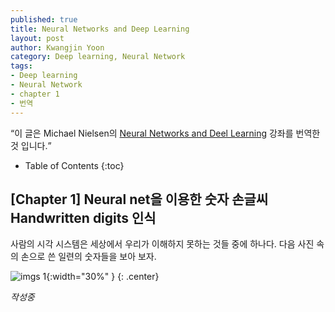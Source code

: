 ```yaml
---
published: true
title: Neural Networks and Deep Learning
layout: post
author: Kwangjin Yoon 
category: Deep learning, Neural Network
tags: 
- Deep learning 
- Neural Network
- chapter 1
- 번역
---
```


<q>이 글은 Michael Nielsen의 [Neural Networks and Deel Learning](http://neuralnetworksanddeeplearning.com/chap1.html) 강좌를 번역한 것 입니다.</q>

* Table of Contents
{:toc}

## [Chapter 1] Neural net을 이용한 숫자 손글씨Handwritten digits 인식

사람의 시각 시스템은 세상에서 우리가 이해하지 못하는 것들 중에 하나다. 다음 사진 속의 손으로 쓴 일련의 숫자들을 보아 보자.

![imgs 1](http://neuralnetworksanddeeplearning.com/images/digits.png){:width="30%" }
{: .center}

<!-- more -->
*작성중*

